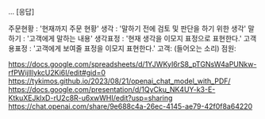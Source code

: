 ...
[응답]

주문현황 : '현재까지 주문 현황'
생각 : '말하기 전에 검토 및 판단을 하기 위한 생각'
말하기 : '고객에게 말하는 내용'
생각표정 : '현재 생각을 이모지 표정으로 표현한다.'
고객용표정 : '고객에게 보여줄 표정을 이모지 표현한다.'
고객: (들어오는 소리) 점원:

https://docs.google.com/spreadsheets/d/1YJWKyI6rS8_pTGNsW4aPUNkw-rfPWijlIlykcU2Ki6I/edit#gid=0
https://tykimos.github.io/2023/08/21/openai_chat_model_with_PDF/
https://docs.google.com/presentation/d/1QyCku_NK4UY-k3-E-KtkuXEJklxD-rU2c8R-u6xwWHI/edit?usp=sharing
https://chat.openai.com/share/9e688c4a-26ec-4145-ae79-42f0f8a64220
